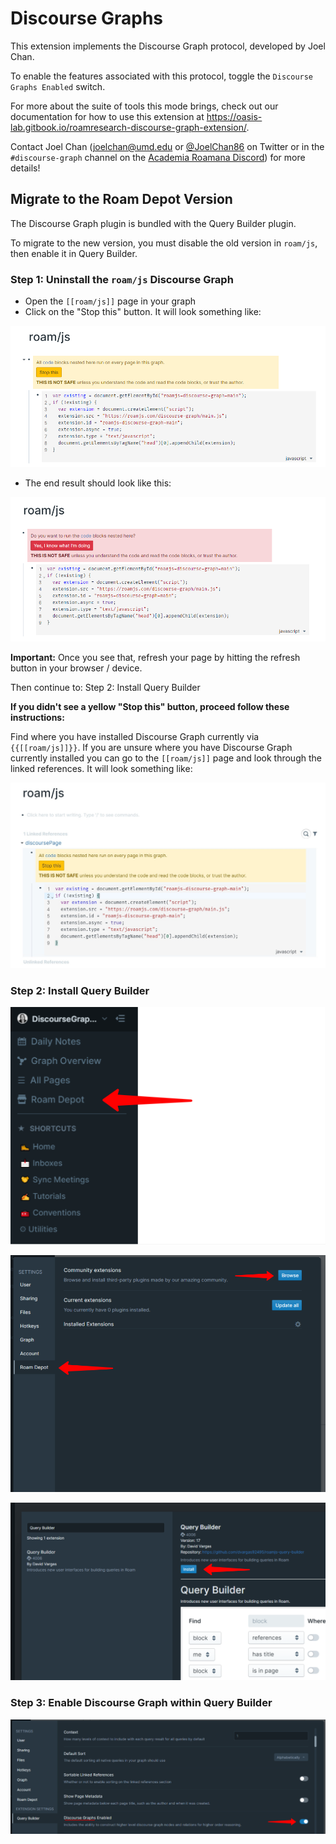 # Discourse Graphs

This extension implements the Discourse Graph protocol, developed by Joel Chan.

To enable the features associated with this protocol, toggle the `Discourse Graphs Enabled` switch.

For more about the suite of tools this mode brings, check out our documentation for how to use this extension at https://oasis-lab.gitbook.io/roamresearch-discourse-graph-extension/.

Contact Joel Chan (joelchan@umd.edu or [@JoelChan86](https://twitter.com/joelchan86) on Twitter or in the `#discourse-graph` channel on the [Academia Roamana Discord](https://discord.gg/FHrtGe25AJt)) for more details!

## Migrate to the Roam Depot Version

The Discourse Graph plugin is bundled with the Query Builder plugin.

To migrate to the new version, you must disable the old version in `roam/js`, then enable it in Query Builder.

### **Step 1**: Uninstall the `roam/js` Discourse Graph

- Open the `[[roam/js]]` page in your graph
- Click on the "Stop this" button. It will look something like:

![](media/discourse-graph-stop.png)

- The end result should look like this:

![](media/discourse-graph-stopped.png)

**Important:** Once you see that, refresh your page by hitting the refresh button in your browser / device.

Then continue to: Step 2: Install Query Builder

**If you didn't see a yellow "Stop this" button, proceed follow these instructions:**

Find where you have installed Discourse Graph currently via `{{[[roam/js]]}}`. If you are unsure where you have Discourse Graph currently installed you can go to the `[[roam/js]]` page and look through the linked references. It will look something like:

![](media/discourse-graph-linked-ref.jpg)

### **Step 2**: Install Query Builder

![](media/settings-roam-depot.png)

![](media/settings-browse-extensions.png)

![](media/settings-install-query-builder.png)

### Step 3: Enable Discourse Graph within Query Builder

![](media/settings-enable-discourse-graph.png)
